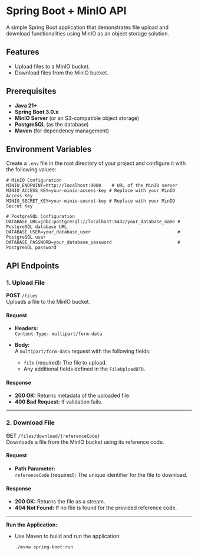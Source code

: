 # Spring Boot + MinIO API

A simple Spring Boot application that demonstrates file upload and download functionalities using MinIO as an object storage solution.

## Features

- Upload files to a MinIO bucket.
- Download files from the MinIO bucket.

## Prerequisites

- **Java 21+**
- **Spring Boot 3.0.x**
- **MinIO Server** (or an S3-compatible object storage)
- **PostgreSQL** (as the database)
- **Maven** (for dependency management)

## Environment Variables

Create a `.env` file in the root directory of your project and configure it with the following values:

```plaintext
# MinIO Configuration
MINIO_ENDPOINT=http://localhost:9000    # URL of the MinIO server
MINIO_ACCESS_KEY=your-minio-access-key # Replace with your MinIO Access Key
MINIO_SECRET_KEY=your-minio-secret-key # Replace with your MinIO Secret Key

# PostgreSQL Configuration
DATABASE_URL=jdbc:postgresql://localhost:5432/your_database_name # PostgreSQL database URL
DATABASE_USER=your_database_user                                 # PostgreSQL user
DATABASE_PASSWORD=your_database_password                         # PostgreSQL password
```

## API Endpoints

### 1. **Upload File**

**POST** `/files`  
Uploads a file to the MinIO bucket.

#### Request
- **Headers:**  
  `Content-Type: multipart/form-data`

- **Body:**  
  A `multipart/form-data` request with the following fields:
  - `file` (required): The file to upload.
  - Any additional fields defined in the `FileUploadDTO`.

#### Response
- **200 OK:** Returns metadata of the uploaded file.
- **400 Bad Request:** If validation fails.

---

### 2. **Download File**

**GET** `/files/download/{referenceCode}`  
Downloads a file from the MinIO bucket using its reference code.

#### Request
- **Path Parameter:**  
  `referenceCode` (required): The unique identifier for the file to download.

#### Response
- **200 OK:** Returns the file as a stream.
- **404 Not Found:** If no file is found for the provided reference code.

---

 **Run the Application:**
   - Use Maven to build and run the application:
     ```bash
     ./mvnw spring-boot:run
     ```
